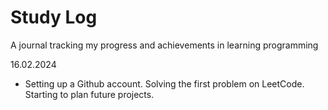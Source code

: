 # Study Log
A journal tracking my progress and achievements in learning programming 

16.02.2024
  - Setting up a Github account. Solving the first problem on LeetCode. Starting to plan future projects.
